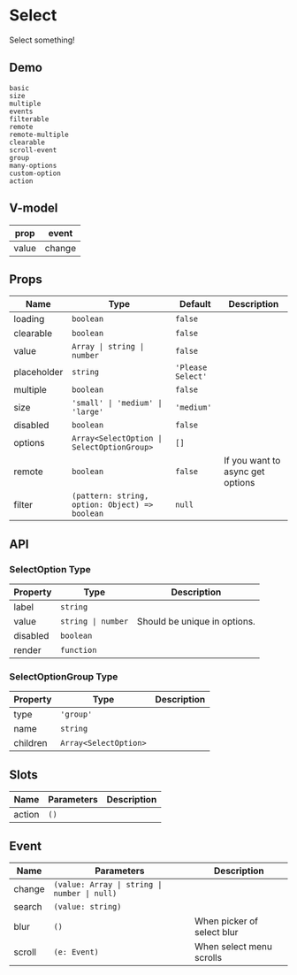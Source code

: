 # Select
Select something!
## Demo
```demo
basic
size
multiple
events
filterable
remote
remote-multiple
clearable
scroll-event
group
many-options
custom-option
action
```
## V-model
|prop|event|
|-|-|
|value|change|

## Props
|Name|Type|Default|Description|
|-|-|-|-|
|loading|`boolean`|`false`||
|clearable|`boolean`|`false`||
|value|`Array \| string \| number`|`false`||
|placeholder|`string`|`'Please Select'`||
|multiple|`boolean`|`false`||
|size|`'small' \| 'medium' \| 'large'`|`'medium'`||
|disabled|`boolean`|`false`||
|options|`Array<SelectOption \| SelectOptionGroup>`|`[]`||
|remote|`boolean`|`false`|If you want to async get options|
|filter|`(pattern: string, option: Object) => boolean`|`null`||

## API
### SelectOption Type
|Property|Type|Description|
|-|-|-|
|label|`string`||
|value|`string \| number`|Should be unique in options.|
|disabled|`boolean`||
|render|`function`||

### SelectOptionGroup Type
|Property|Type|Description|
|-|-|-|
|type|`'group'`||
|name|`string`||
|children|`Array<SelectOption>`||

## Slots
|Name|Parameters|Description|
|-|-|-|
|action|`()`||

## Event
|Name|Parameters|Description|
|-|-|-|
|change|`(value: Array \| string \| number \| null)`||
|search|`(value: string)`||
|blur|`()`|When picker of select blur|
|scroll|`(e: Event)`|When select menu scrolls|

